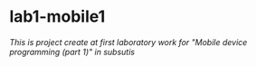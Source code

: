 # lab1-mobile1
###### This is project create at first laboratory work for "Mobile device programming (part 1)" in subsutis